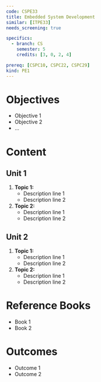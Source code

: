```yaml
---
code: CSPE33
title: Embedded System Development
similar: [ITPE33]
needs_screening: true

specifics:
  - branch: CS
    semester: 5
    credits: [3, 0, 2, 4]

prereq: [CSPC10, CSPC22, CSPC29]
kind: PE1
---
```


# Objectives

- Objective 1
- Objective 2
- ...

# Content

## Unit 1

1. **Topic 1:**
   - Description line 1
   - Description line 2
2. **Topic 2:**
   - Description line 1
   - Description line 2

## Unit 2

1. **Topic 1:**
   - Description line 1
   - Description line 2
2. **Topic 2:**
   - Description line 1
   - Description line 2

# Reference Books

- Book 1
- Book 2

# Outcomes

- Outcome 1
- Outcome 2
